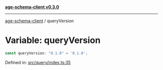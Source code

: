 [**age-schema-client v0.3.0**](../index.md)

***

[age-schema-client](/ageSchemaClient/api-generated/index.md) / queryVersion

# Variable: queryVersion

```ts
const queryVersion: "0.1.0" = '0.1.0';
```

Defined in: [src/query/index.ts:35](https://github.com/standardbeagle/ageSchemaClient/blob/main/src/query/index.ts#L35)
